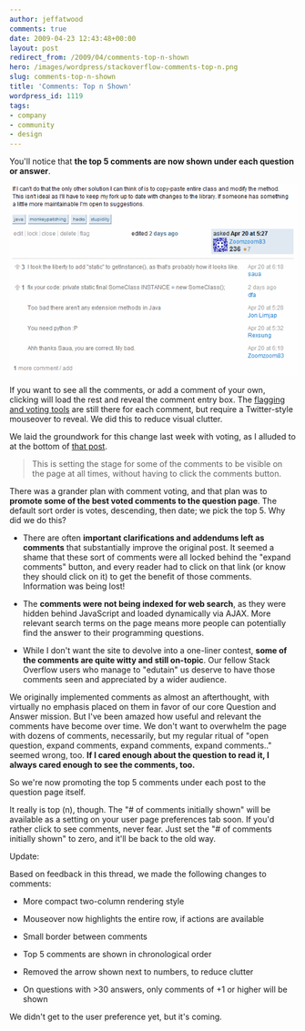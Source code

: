 ```yaml
---
author: jeffatwood
comments: true
date: 2009-04-23 12:43:48+00:00
layout: post
redirect_from: /2009/04/comments-top-n-shown
hero: /images/wordpress/stackoverflow-comments-top-n.png
slug: comments-top-n-shown
title: 'Comments: Top n Shown'
wordpress_id: 1119
tags:
- company
- community
- design
---
```



You'll notice that **the top 5 comments are now shown under each question or answer**.



![stackoverflow-comments-top-n](/images/wordpress/stackoverflow-comments-top-n.png)



If you want to see all the comments, or add a comment of your own, clicking will load the rest and reveal the comment entry box. The [flagging and voting tools](http://blog.stackoverflow.com/2009/04/comments-now-with-flags-and-votes/) are still there for each comment, but require a Twitter-style mouseover to reveal. We did this to reduce visual clutter.



We laid the groundwork for this change last week with voting, as I alluded to at the bottom of [that post](http://blog.stackoverflow.com/2009/04/comments-now-with-flags-and-votes/).





<blockquote>
This is setting the stage for some of the comments to be visible on the page at all times, without having to click the comments button.
</blockquote>





There was a grander plan with comment voting, and that plan was to **promote some of the best voted comments to the question page**. The default sort order is votes, descending, then date; we pick the top 5. Why did we do this? 







  * There are often **important clarifications and addendums left as comments** that substantially improve the original post. It seemed a shame that these sort of comments were all locked behind the "expand comments" button, and every reader had to click on that link (or know they should click on it) to get the benefit of those comments. Information was being lost!

  * The **comments were not being indexed for web search**, as they were hidden behind JavaScript and loaded dynamically via AJAX. More relevant search terms on the page means more people can potentially find the answer to their programming questions.

  * While I don't want the site to devolve into a one-liner contest, **some of the comments are quite witty and still on-topic**. Our fellow Stack Overflow users who manage to "edutain" us deserve to have those comments seen and appreciated by a wider audience.




We originally implemented comments as almost an afterthought, with virtually no emphasis placed on them in favor of our core Question and Answer mission. But I've been amazed how useful and relevant the comments have become over time. We don't want to overwhelm the page with dozens of comments, necessarily, but my regular ritual of "open question, expand comments, expand comments, expand comments.." seemed wrong, too. **If I cared enough about the question to read it, I always cared enough to see the comments, too.**



So we're now promoting the top 5 comments under each post to the question page itself.



It really is top (n), though. The "# of comments initially shown" will be available as a setting on your user page preferences tab soon. If you'd rather click to see comments, never fear. Just set the "# of comments initially shown" to zero, and it'll be back to the old way.



Update:



Based on feedback in this thread, we made the following changes to comments:







  * More compact two-column rendering style

  * Mouseover now highlights the entire row, if actions are available

  * Small border between comments

  * Top 5 comments are shown in chronological order

  * Removed the arrow shown next to numbers, to reduce clutter

  * On questions with >30 answers, only comments of +1 or higher will be shown




We didn't get to the user preference yet, but it's coming.

